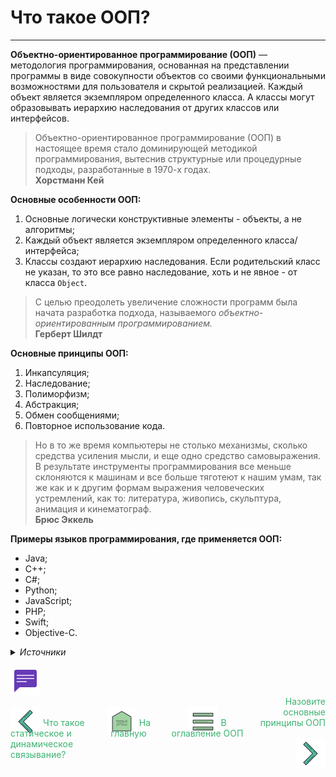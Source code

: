 Что такое ООП?
========================
***

**Объектно-ориентированное программирование (ООП)** — методология программирования, основанная на представлении 
программы в виде совокупности объектов со своими функциональными возможностями для пользователя и скрытой реализацией. 
Каждый объект является экземпляром определенного класса. А классы могут образовывать иерархию наследования от других 
классов или интерфейсов.

> Объектно-ориентированное программирование (ООП) в настоящее время стало доминирующей методикой программирования,
> вытеснив структурные или процедурные подходы, разработанные в 1970-х годах.  
> **Хорстманн Кей**

**Основные особенности ООП:**
1. Основные логически конструктивные элементы - объекты, а не алгоритмы;
2. Каждый объект является экземпляром определенного класса/интерфейса;
3. Классы создают иерархию наследования. Если родительский класс не указан, то это все равно наследование, хоть и не
   явное - от класса `Object`.

> С целью преодолеть увеличение сложности программ была начата разработка подхода, называемого *объектно-ориентированным
> программированием.*  
> **Герберт Шилдт**

**Основные принципы ООП:**
1. Инкапсуляция;
2. Наследование;
3. Полиморфизм;
4. Абстракция;
5. Обмен сообщениями; 
6. Повторное использование кода.

> Но в то же время компьютеры не столько механизмы, сколько средства усиления мысли, и еще одно средство самовыражения.
> В результате инструменты программирования все меньше склоняются к машинам и все больше тяготеют к нашим умам, так же 
> как и к другим формам выражения человеческих устремлений, как то: литература, живопись, скульптура, анимация и 
> кинематограф.  
> **Брюс Эккель**

**Примеры языков программирования, где применяется ООП:**
* Java;
* C++; 
* C#; 
* Python; 
* JavaScript; 
* PHP; 
* Swift; 
* Objective-C.

<!--suppress ALL -->
<details>
  <summary><i>Источники</i></summary>
  <ul>
    <li>Хорстманн Кей - Java. Библиотека профессионала, том 1 - 2019;</li>
    <li>Герберт Шилдт. - Java. Полное руководство, 2018;</li>
    <li>Брюс Эккель - Философия Java, 2015.</li>
  </ul>
</details>

[![Обсуждение](./../../docs/assets/other/discussions.png "Обсудить")](https://github.com/SmithyVL/JavaDeveloperInterview/discussions/1)

<div style="display: flex">
    <div style="width: 25%">
        <a href="../../README.md" style="text-decoration: none; color: mediumseagreen">
            <img alt="back" src="../../docs/assets/navigation/back.png"/>
            <span style="position: relative; top: -17px;">Что такое статическое и динамическое связывание?</span>
        </a>
    </div>
    <div align="center" style="width: 25%">
        <a href="../../README.md" style="text-decoration: none; color: mediumseagreen">
            <img alt="back" src="../../docs/assets/navigation/home.png"/>
            <span style="position: relative; top: -17px;">На главную</span>
        </a>
    </div>
    <div align="center" style="width: 25%">
        <a href="../OOP.md" style="text-decoration: none; color: mediumseagreen">
            <img alt="back" src="../../docs/assets/navigation/menu.png"/>
            <span style="position: relative; top: -17px;">В оглавление ООП</span>
        </a>
    </div>
    <div align="right" style="width: 25%">
        <a href="../../README.md" style="text-decoration: none; color: mediumseagreen">
            <span style="position: relative; top: -17px;">Назовите основные принципы ООП</span>
            <img alt="back" src="../../docs/assets/navigation/forward.png"/>
        </a>
    </div>
</div>